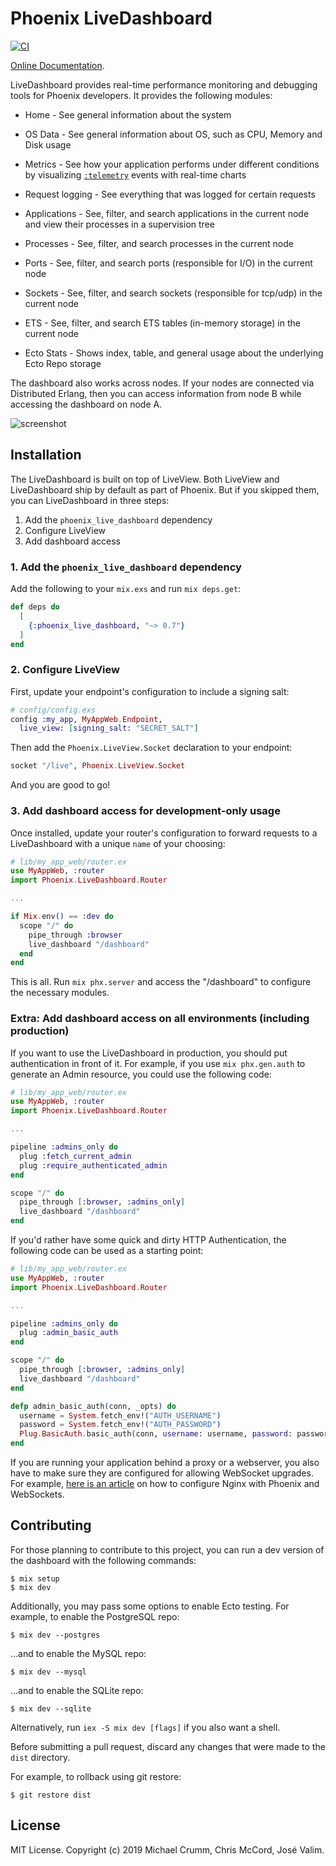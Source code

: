 # Phoenix LiveDashboard

[![CI](https://github.com/phoenixframework/phoenix_live_dashboard/actions/workflows/ci.yml/badge.svg)](https://github.com/phoenixframework/phoenix_live_dashboard/actions/workflows/ci.yml)

[Online Documentation](https://hexdocs.pm/phoenix_live_dashboard).

<!-- MDOC !-->

LiveDashboard provides real-time performance monitoring and debugging tools for Phoenix developers. It provides the following modules:

- Home - See general information about the system

- OS Data - See general information about OS, such as CPU, Memory and Disk usage

- Metrics - See how your application performs under different conditions by visualizing [`:telemetry`](https://hexdocs.pm/telemetry) events with real-time charts

- Request logging - See everything that was logged for certain requests

- Applications - See, filter, and search applications in the current node and view their processes in a supervision tree

- Processes - See, filter, and search processes in the current node

- Ports - See, filter, and search ports (responsible for I/O) in the current node

- Sockets - See, filter, and search sockets (responsible for tcp/udp) in the current node

- ETS - See, filter, and search ETS tables (in-memory storage) in the current node

- Ecto Stats - Shows index, table, and general usage about the underlying Ecto Repo storage

The dashboard also works across nodes. If your nodes are connected via Distributed Erlang, then you can access information from node B while accessing the dashboard on node A.

![screenshot](https://github.com/phoenixframework/phoenix_live_dashboard/raw/main/screenshot.png)

## Installation

The LiveDashboard is built on top of LiveView. Both LiveView and LiveDashboard ship by default as part of Phoenix. But if you skipped them, you can LiveDashboard in three steps:

1. Add the `phoenix_live_dashboard` dependency
2. Configure LiveView
3. Add dashboard access

### 1. Add the `phoenix_live_dashboard` dependency

Add the following to your `mix.exs` and run `mix deps.get`:

```elixir
def deps do
  [
    {:phoenix_live_dashboard, "~> 0.7"}
  ]
end
```

### 2. Configure LiveView

First, update your endpoint's configuration to include a signing salt:

```elixir
# config/config.exs
config :my_app, MyAppWeb.Endpoint,
  live_view: [signing_salt: "SECRET_SALT"]
```

Then add the `Phoenix.LiveView.Socket` declaration to your endpoint:

```elixir
socket "/live", Phoenix.LiveView.Socket
```

And you are good to go!

### 3. Add dashboard access for development-only usage

Once installed, update your router's configuration to forward requests to a LiveDashboard with a unique `name` of your choosing:

```elixir
# lib/my_app_web/router.ex
use MyAppWeb, :router
import Phoenix.LiveDashboard.Router

...

if Mix.env() == :dev do
  scope "/" do
    pipe_through :browser
    live_dashboard "/dashboard"
  end
end
```

This is all. Run `mix phx.server` and access the "/dashboard" to configure the necessary modules.

### Extra: Add dashboard access on all environments (including production)

If you want to use the LiveDashboard in production, you should put authentication in front of it. For example, if you use `mix phx.gen.auth` to generate an Admin resource, you could use the following code:

```elixir
# lib/my_app_web/router.ex
use MyAppWeb, :router
import Phoenix.LiveDashboard.Router

...

pipeline :admins_only do
  plug :fetch_current_admin
  plug :require_authenticated_admin
end

scope "/" do
  pipe_through [:browser, :admins_only]
  live_dashboard "/dashboard"
end
```

If you'd rather have some quick and dirty HTTP Authentication, the following code can be used as a starting point:

```elixir
# lib/my_app_web/router.ex
use MyAppWeb, :router
import Phoenix.LiveDashboard.Router

...

pipeline :admins_only do
  plug :admin_basic_auth
end

scope "/" do
  pipe_through [:browser, :admins_only]
  live_dashboard "/dashboard"
end

defp admin_basic_auth(conn, _opts) do
  username = System.fetch_env!("AUTH_USERNAME")
  password = System.fetch_env!("AUTH_PASSWORD")
  Plug.BasicAuth.basic_auth(conn, username: username, password: password)
end
```

If you are running your application behind a proxy or a webserver, you also have to make sure they are configured for allowing WebSocket upgrades. For example, [here is an article](https://web.archive.org/web/20171104012240/https://dennisreimann.de/articles/phoenix-nginx-config.html) on how to configure Nginx with Phoenix and WebSockets.

<!-- MDOC !-->

## Contributing

For those planning to contribute to this project, you can run a dev version of the dashboard with the following commands:

    $ mix setup
    $ mix dev

Additionally, you may pass some options to enable Ecto testing. For example, to enable the PostgreSQL repo:

    $ mix dev --postgres

...and to enable the MySQL repo:

    $ mix dev --mysql

...and to enable the SQLite repo:

    $ mix dev --sqlite

Alternatively, run `iex -S mix dev [flags]` if you also want a shell.

Before submitting a pull request, discard any changes that were made to the `dist` directory.

For example, to rollback using git restore:

    $ git restore dist

## License

MIT License. Copyright (c) 2019 Michael Crumm, Chris McCord, José Valim.
